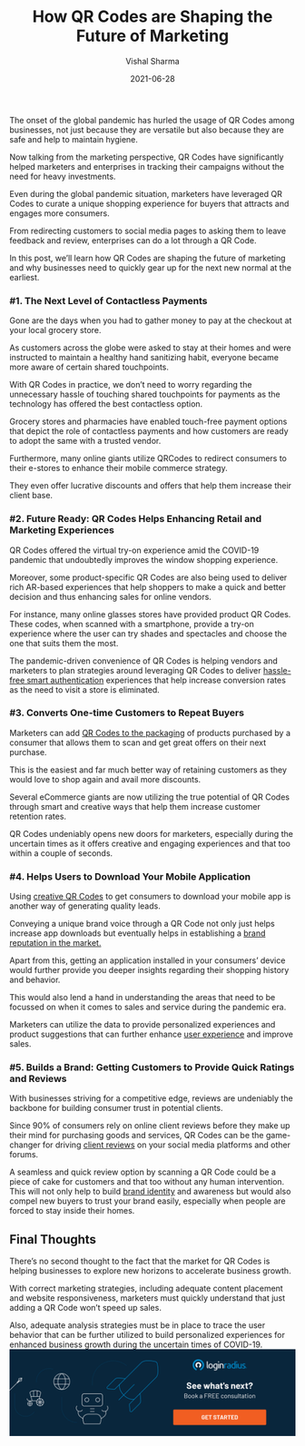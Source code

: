 ﻿---
type: fuel
title: "How QR Codes are Shaping the Future of Marketing"
date: "2021-06-28"
coverImage: "qr-codes-digital-contactless-payments.jpg"
category: ["loginradius"]
featured: false
author: "Vishal Sharma"
description: "From redirecting customers to social media pages to asking them to leave feedback and review, enterprises can do a lot through a QR Code. This insightful read covers all the aspects that depict the role of QR codes in enhancing marketing for enterprises during uncertain times."
metadescription: "QR Codes can help businesses in accelerating growth. This post highlights the importance of QR Codes in marketing and why companies must consider using them."
metatitle: "Learn how QR codes became the key to connecting with consumers and shaping the future of marketing."
---

The onset of the global pandemic has hurled the usage of QR Codes among businesses, not just because they are versatile but also because they are safe and help to maintain hygiene.

Now talking from the marketing perspective, QR Codes have significantly helped marketers and enterprises in tracking their campaigns without the need for heavy investments.

Even during the global pandemic situation, marketers have leveraged QR Codes to curate a unique shopping experience for buyers that attracts and engages more consumers.

From redirecting customers to social media pages to asking them to leave feedback and review, enterprises can do a lot through a QR Code.

In this post, we’ll learn how QR Codes are shaping the future of marketing and why businesses need to quickly gear up for the next new normal at the earliest.

### #1. The Next Level of Contactless Payments

Gone are the days when you had to gather money to pay at the checkout at your local grocery store.

As customers across the globe were asked to stay at their homes and were instructed to maintain a healthy hand sanitizing habit, everyone became more aware of certain shared touchpoints.

With QR Codes in practice, we don’t need to worry regarding the unnecessary hassle of touching shared touchpoints for payments as the technology has offered the best contactless option.

Grocery stores and pharmacies have enabled touch-free payment options that depict the role of contactless payments and how customers are ready to adopt the same with a trusted vendor.

Furthermore, many online giants utilize QRCodes to redirect consumers to their e-stores to enhance their mobile commerce strategy.

They even offer lucrative discounts and offers that help them increase their client base.

### #2. Future Ready: QR Codes Helps Enhancing Retail and Marketing Experiences

QR Codes offered the virtual try-on experience amid the COVID-19 pandemic that undoubtedly improves the window shopping experience.

Moreover, some product-specific QR Codes are also being used to deliver rich AR-based experiences that help shoppers to make a quick and better decision and thus enhancing sales for online vendors.

For instance, many online glasses stores have provided product QR Codes. These codes, when scanned with a smartphone, provide a try-on experience where the user can try shades and spectacles and choose the one that suits them the most.

The pandemic-driven convenience of QR Codes is helping vendors and marketers to plan strategies around leveraging QR Codes to deliver [hassle-free smart authentication](https://www.loginradius.com/blog/start-with-identity/iot-smart-authentication/) experiences that help increase conversion rates as the need to visit a store is eliminated.

### #3. Converts One-time Customers to Repeat Buyers

Marketers can add <a rel="nofollow" href="https://www.beaconstac.com/qr-code-on-product-packaging">QR Codes to the packaging</a> of products purchased by a consumer that allows them to scan and get great offers on their next purchase.

This is the easiest and far much better way of retaining customers as they would love to shop again and avail more discounts.

Several eCommerce giants are now utilizing the true potential of QR Codes through smart and creative ways that help them increase customer retention rates.

QR Codes undeniably opens new doors for marketers, especially during the uncertain times as it offers creative and engaging experiences and that too within a couple of seconds.

### #4. Helps Users to Download Your Mobile Application

Using <a href="https://visme.co/blog/best-qr-code-generator/">creative QR Codes</a> to get consumers to download your mobile app is another way of generating quality leads.

Conveying a unique brand voice through a QR Code not only just helps increase app downloads but eventually helps in establishing a [brand reputation in the market.](https://www.loginradius.com/blog/fuel/a-brief-guide-to-online-reputation-management/)

Apart from this, getting an application installed in your consumers’ device would further provide you deeper insights regarding their shopping history and behavior.

This would also lend a hand in understanding the areas that need to be focussed on when it comes to sales and service during the pandemic era.

Marketers can utilize the data to provide personalized experiences and product suggestions that can further enhance [user experience](https://www.loginradius.com/customer-experience-solutions/) and improve sales.

### #5. Builds a Brand: Getting Customers to Provide Quick Ratings and Reviews

With businesses striving for a competitive edge, reviews are undeniably the backbone for building consumer trust in potential clients.

Since 90% of consumers rely on online client reviews before they make up their mind for purchasing goods and services, QR Codes can be the game-changer for driving [client reviews](https://purple.ai/blogs/the-history-of-customer-surveys/) on your social media platforms and other forums.

A seamless and quick review option by scanning a QR Code could be a piece of cake for customers and that too without any human intervention. This will not only help to build [brand identity](https://www.loginradius.com/blog/fuel/does-your-website-imagery-reflect-your-brand-identity/) and awareness but would also compel new buyers to trust your brand easily, especially when people are forced to stay inside their homes.

## Final Thoughts

There’s no second thought to the fact that the market for QR Codes is helping businesses to explore new horizons to accelerate business growth.

With correct marketing strategies, including adequate content placement and website responsiveness, marketers must quickly understand that just adding a QR Code won’t speed up sales.

Also, adequate analysis strategies must be in place to trace the user behavior that can be further utilized to build personalized experiences for enhanced business growth during the uncertain times of COVID-19.
[![book-a-demo-Consultation](book-a-demo.png)](https://www.loginradius.com/book-a-demo/)
